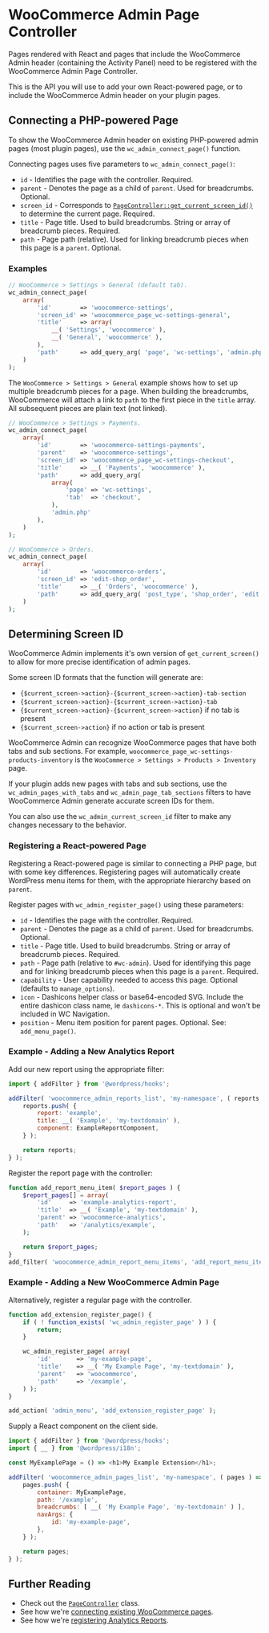 # WooCommerce Admin Page Controller

Pages rendered with React and pages that include the WooCommerce Admin header (containing the Activity Panel) need to be registered with the WooCommerce Admin Page Controller.

This is the API you will use to add your own React-powered page, or to include the WooCommerce Admin header on your plugin pages.

## Connecting a PHP-powered Page

To show the WooCommerce Admin header on existing PHP-powered admin pages (most plugin pages), use the `wc_admin_connect_page()` function.

Connecting pages uses five parameters to `wc_admin_connect_page()`:

-   `id` - Identifies the page with the controller. Required.
-   `parent` - Denotes the page as a child of `parent`. Used for breadcrumbs. Optional.
-   `screen_id` - Corresponds to [`PageController::get_current_screen_id()`](../includes/page-controller/class-wc-admin-page-controller.php#L219) to determine the current page. Required.
-   `title` - Page title. Used to build breadcrumbs. String or array of breadcrumb pieces. Required.
-   `path` - Page path (relative). Used for linking breadcrumb pieces when this page is a `parent`. Optional.

### Examples

```php
// WooCommerce > Settings > General (default tab).
wc_admin_connect_page(
	array(
		'id'        => 'woocommerce-settings',
		'screen_id' => 'woocommerce_page_wc-settings-general',
		'title'     => array(
			__( 'Settings', 'woocommerce' ),
			__( 'General', 'woocommerce' ),
		),
		'path'      => add_query_arg( 'page', 'wc-settings', 'admin.php' ),
	)
);
```

The `WooCommerce > Settings > General` example shows how to set up multiple breadcrumb pieces for a page. When building the breadcrumbs, WooCommerce will attach a link to `path` to the first piece in the `title` array. All subsequent pieces are plain text (not linked).

```php
// WooCommerce > Settings > Payments.
wc_admin_connect_page(
	array(
		'id'        => 'woocommerce-settings-payments',
		'parent'    => 'woocommerce-settings',
		'screen_id' => 'woocommerce_page_wc-settings-checkout',
		'title'     => __( 'Payments', 'woocommerce' ),
		'path'      => add_query_arg(
			array(
				'page' => 'wc-settings',
				'tab'  => 'checkout',
			),
			'admin.php'
		),
	)
);

// WooCommerce > Orders.
wc_admin_connect_page(
	array(
		'id'        => 'woocommerce-orders',
		'screen_id' => 'edit-shop_order',
		'title'     => __( 'Orders', 'woocommerce' ),
		'path'      => add_query_arg( 'post_type', 'shop_order', 'edit.php' ),
	)
);
```

## Determining Screen ID

WooCommerce Admin implements it's own version of `get_current_screen()` to allow for more precise identification of admin pages.

Some screen ID formats that the function will generate are:

-   `{$current_screen->action}-{$current_screen->action}-tab-section`
-   `{$current_screen->action}-{$current_screen->action}-tab`
-   `{$current_screen->action}-{$current_screen->action}` if no tab is present
-   `{$current_screen->action}` if no action or tab is present

WooCommerce Admin can recognize WooCommerce pages that have both tabs and sub sections. For example, `woocommerce_page_wc-settings-products-inventory` is the `WooCommerce > Settings > Products > Inventory` page.

If your plugin adds new pages with tabs and sub sections, use the `wc_admin_pages_with_tabs` and `wc_admin_page_tab_sections` filters to have WooCommerce Admin generate accurate screen IDs for them.

You can also use the `wc_admin_current_screen_id` filter to make any changes necessary to the behavior.

### Registering a React-powered Page

Registering a React-powered page is similar to connecting a PHP page, but with some key differences. Registering pages will automatically create WordPress menu items for them, with the appropriate hierarchy based on `parent`.

Register pages with `wc_admin_register_page()` using these parameters:

-   `id` - Identifies the page with the controller. Required.
-   `parent` - Denotes the page as a child of `parent`. Used for breadcrumbs. Optional.
-   `title` - Page title. Used to build breadcrumbs. String or array of breadcrumb pieces. Required.
-   `path` - Page path (relative to `#wc-admin`). Used for identifying this page and for linking breadcrumb pieces when this page is a `parent`. Required.
-   `capability` - User capability needed to access this page. Optional (defaults to `manage_options`).
-   `icon` - Dashicons helper class or base64-encoded SVG. Include the entire dashicon class name, ie `dashicons-*`. This is optional and won't be included in WC Navigation.
-   `position` - Menu item position for parent pages. Optional. See: `add_menu_page()`.

### Example - Adding a New Analytics Report

Add our new report using the appropriate filter:

```javascript
import { addFilter } from '@wordpress/hooks';

addFilter( 'woocommerce_admin_reports_list', 'my-namespace', ( reports ) => {
	reports.push( {
		report: 'example',
		title: __( 'Example', 'my-textdomain' ),
		component: ExampleReportComponent,
	} );

	return reports;
} );
```

Register the report page with the controller:

```php
function add_report_menu_item( $report_pages ) {
	$report_pages[] = array(
		'id'     => 'example-analytics-report',
		'title'  => __( 'Example', 'my-textdomain' ),
		'parent' => 'woocommerce-analytics',
		'path'   => '/analytics/example',
	);

	return $report_pages;
}
add_filter( 'woocommerce_admin_report_menu_items', 'add_report_menu_item' );
```

### Example - Adding a New WooCommerce Admin Page

Alternatively, register a regular page with the controller.

```php
function add_extension_register_page() {
    if ( ! function_exists( 'wc_admin_register_page' ) ) {
        return;
	}

    wc_admin_register_page( array(
		'id'       => 'my-example-page',
		'title'    => __( 'My Example Page', 'my-textdomain' ),
		'parent'   => 'woocommerce',
		'path'     => '/example',
	) );
}

add_action( 'admin_menu', 'add_extension_register_page' );
```

Supply a React component on the client side.

```javascript
import { addFilter } from '@wordpress/hooks';
import { __ } from '@wordpress/i18n';

const MyExamplePage = () => <h1>My Example Extension</h1>;

addFilter( 'woocommerce_admin_pages_list', 'my-namespace', ( pages ) => {
	pages.push( {
		container: MyExamplePage,
		path: '/example',
		breadcrumbs: [ __( 'My Example Page', 'my-textdomain' ) ],
		navArgs: {
			id: 'my-example-page',
		},
	} );

	return pages;
} );
```

## Further Reading

-   Check out the [`PageController`](../woocommerce/src/Admin/PageController.php) class.
-   See how we're [connecting existing WooCommerce pages](../woocommerce/includes/react-admin/page-controller-functions.php).
-   See how we're [registering Analytics Reports](../woocommerce/src/Internal/Admin/Analytics.php).
